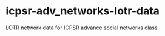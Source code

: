 icpsr-adv_networks-lotr-data
============================

LOTR network data for ICPSR advance social networks class
